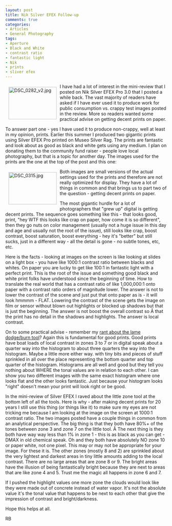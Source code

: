 ```yaml
---
layout: post
title: Nik Silver EFEX Follow-up
comments: true
categories:
- Articles
- General Photography
tags:
- Aperture
- Black and White
- contrast ratio
- fantastic light
- Nik
- prints
- sliver efex
---
```

<a rel="lightbox" href="/wp-content/uploads/2009/09/DSC_0282_v2.jpg"><img title="DSC_0282_v2.jpg" src="/wp-content/uploads/2009/09/.thumbs/.DSC_0282_v2.jpg" border="0" alt="DSC_0282_v2.jpg" hspace="10" vspace="10" width="150" height="101" align="left" /></a>I have had a lot of interest in the mini-review that I posted on Nik Silver EFEX Pro 3.0 that I posted a while back. The vast majority of readers have asked if I have ever used it to produce work for public consumption vs. crappy test images posted in the review. More so readers wanted some practical advise on getting decent prints on paper.

To answer part one - yes I have used it to produce non-crappy, well at least in my opinion, prints. Earlier this summer I produced two gigantic prints using Silver EFEX Pro printed on Museo Silver Rag. The prints are fantastic and look about as good as black and white gets using any medium. I plan on donating them to the community fund raiser - people love local photography, but that is a topic for another day. The images used for the prints are the one at the top of the post and this one:

<a rel="lightbox" href="/wp-content/uploads/2009/09/DSC_0315.jpg"><img title="DSC_0315.jpg" src="/wp-content/uploads/2009/09/.thumbs/.DSC_0315.jpg" border="0" alt="DSC_0315.jpg" hspace="10" vspace="10" width="150" height="101" align="left" /></a>Both images are small versions of the actual settings used for the prints and therefore are not really optimized for display. They have a lot of things in common and that brings us to part two of the question - getting decent prints on paper.

The most gigantic hurdle for a lot of photographers that "grew up" digital is getting decent prints. The sequence goes something like this - that looks good, print, "hey WTF this looks like crap on paper, how come it is so different", then they go nuts on color management (usually not a huge issue in this day and age and usually not the root of the issue), still looks like crap, boost contrast, boost saturation, boost everything - hey it's "better" but still sucks, just in a different way - all the detail is gone - no subtle tones, etc, etc.

Here is the facts - looking at images on the screen is like looking at slides on a light box - you have like 1000:1 contrast ratio between blacks and whites. On paper you are lucky to get like 100:1 in fantastic light with a perfect print. This is the root of the issue and something good black and white print folks have understood since the beginning of time. How to translate the real world that has a contrast ratio of like 1,000,000:1 onto paper with a contrast ratio orders of magnitude lower. The answer is not to lower the contrast of the scene and just put that onto paper as is - it will look hmmmm - FLAT. Lowering the contrast of the scene gets the image on film or sensor without blown out highlights or blocked up shadows but that is just the beginning. The answer is not boost the overall contrast so Â that the print has no detail in the shadows and highlights. The answer is local contrast.

On to some practical advise - remember my <a href="http://photo.rwboyer.com/2009/09/10/weekly-aperture-complaint/">rant about the lame dodge/burn tool</a>? Again this is fundamental for good prints. Good prints have boat loads of local contrast in zones 3 to 7 or in digital speak about a quarter way into the histogram to about three quarters the way into the histogram. Maybe a little more either way. with tiny bits and pieces of stuff sprinkled in all over the place representing the bottom quarter and top quarter of the histogram. Histograms are all well and good but they tell you nothing about WHERE the tonal values are in relation to each other. I can show you two different images with the same exact histogram where one looks flat and the other looks fantastic. Just because your histogram looks "right" doesn't mean your print will look right or be good.

In the mini-review of Silver EFEX I raved about the little zone tool at the bottom left of all the tools. Here is why - after making decent prints for 20 years I still use this thing (or things like it) to make sure my eyes are not tricking me because I am looking at the image on the screen at 1000:1 contrast ratio. The two images posted have a couple things in common from an analytical perspective. The big thing is that they both have 80%+ of the tones between zone 3 and zone 7 on the little tool. Â The next thing is they both have way way less than 1% in zone 1 - this is as black as you can get - DMAX in old chemical speak. Oh and they both have absolutely NO zone 10 or paper white, not one pixel. This may or may not be appropriate for your image. For these it is. The other zones (mostly 8 and 2) are sprinkled about the very lightest and darkest areas in tiny little amounts adding to the local contrast. There are no large areas that are zone 8 or 9. The bright areas have the illusion of being fantastically bright because they are next to areas that are like zone 4 and 5. Trust me the magic all happens in zone 6 and 7.

If I pushed the highlight values one more zone the clouds would look like they were made out of concrete instead of water vapor. It's not the absolute value it's the tonal value that happens to be next to each other that give the impression of contrast and bright/darkness.

Hope this helps at all.

RB